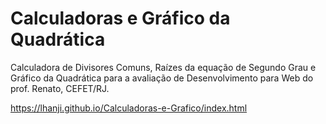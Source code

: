 # Calculadoras e Gráfico da Quadrática
Calculadora de Divisores Comuns, Raízes da equação de Segundo Grau e Gráfico da Quadrática  para a avaliação de Desenvolvimento para Web do prof. Renato, CEFET/RJ.

https://lhanji.github.io/Calculadoras-e-Grafico/index.html
